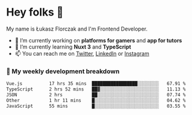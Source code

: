 # Hey folks 👋

My name is Łukasz Florczak and I'm Frontend Developer. 

- 🔭 I’m currently working on **platforms for gamers** and **app for tutors**
- 🌱 I’m currently learning **Nuxt 3** and **TypeScript**
- 📫 You can reach me on [Twitter](https://twitter.com/lukaszflorczak), [LinkedIn](https://pl.linkedin.com/in/lukasz-florczak) or [Instagram](https://instagram.com/lukaszflorczak)


### 🧮 My weekly development breakdown

<!--START_SECTION:waka-->

```txt
Vue.js          17 hrs 35 mins  █████████████████░░░░░░░░   67.91 %
TypeScript      2 hrs 52 mins   ██▓░░░░░░░░░░░░░░░░░░░░░░   11.13 %
JSON            2 hrs           ██░░░░░░░░░░░░░░░░░░░░░░░   07.74 %
Other           1 hr 11 mins    █░░░░░░░░░░░░░░░░░░░░░░░░   04.62 %
JavaScript      55 mins         █░░░░░░░░░░░░░░░░░░░░░░░░   03.55 %
```

<!--END_SECTION:waka-->

<!--
**lukaszflorczak/lukaszflorczak** is a ✨ _special_ ✨ repository because its `README.md` (this file) appears on your GitHub profile.

Here are some ideas to get you started:

- 🔭 I’m currently working on ...
- 🌱 I’m currently learning ...
- 👯 I’m looking to collaborate on ...
- 🤔 I’m looking for help with ...
- 💬 Ask me about ...
- 📫 How to reach me: ...
- 😄 Pronouns: ...
- ⚡ Fun fact: ...
-->
